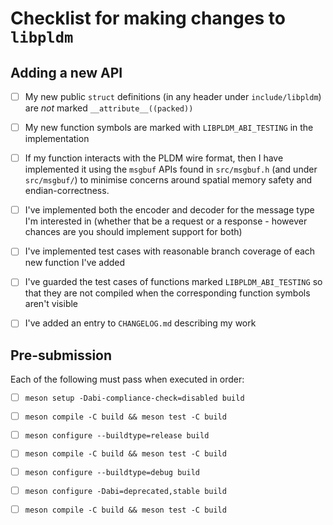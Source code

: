 # Checklist for making changes to `libpldm`

## Adding a new API

- [ ] My new public `struct` definitions (in any header under `include/libpldm`)
      are _not_ marked `__attribute__((packed))`

- [ ] My new function symbols are marked with `LIBPLDM_ABI_TESTING` in the
      implementation

- [ ] If my function interacts with the PLDM wire format, then I have
      implemented it using the `msgbuf` APIs found in `src/msgbuf.h` (and under
      `src/msgbuf/`) to minimise concerns around spatial memory safety and
      endian-correctness.

- [ ] I've implemented both the encoder and decoder for the message type I'm
      interested in (whether that be a request or a response - however chances
      are you should implement support for both)

- [ ] I've implemented test cases with reasonable branch coverage of each new
      function I've added

- [ ] I've guarded the test cases of functions marked `LIBPLDM_ABI_TESTING` so
      that they are not compiled when the corresponding function symbols aren't
      visible

- [ ] I've added an entry to `CHANGELOG.md` describing my work

## Pre-submission

Each of the following must pass when executed in order:

- [ ] `meson setup -Dabi-compliance-check=disabled build`
- [ ] `meson compile -C build && meson test -C build`

- [ ] `meson configure --buildtype=release build`
- [ ] `meson compile -C build && meson test -C build`

- [ ] `meson configure --buildtype=debug build`
- [ ] `meson configure -Dabi=deprecated,stable build`
- [ ] `meson compile -C build && meson test -C build`
